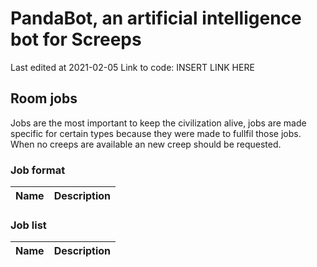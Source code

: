 # PandaBot, an artificial intelligence bot for Screeps

Last edited at 2021-02-05
Link to code: INSERT LINK HERE

## Room jobs

Jobs are the most important to keep the civilization alive, jobs are made specific for certain types because they were made to fullfil those jobs. When no creeps are available an new creep should be requested.

### Job format

| Name           | Description                 |
|----------------|:---------------------------:|

### Job list

| Name           | Description                 |
|----------------|:---------------------------:|
